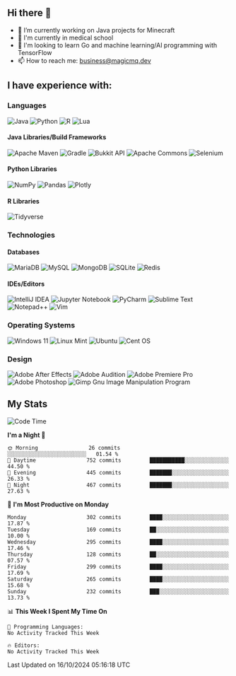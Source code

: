 ## Hi there 👋

- 🔭 I’m currently working on Java projects for Minecraft
- 🏫 I'm currently in medical school
- 📓 I'm looking to learn Go and machine learning/AI programming with TensorFlow
- 📫 How to reach me: business@magicmq.dev

## I have experience with:

### Languages

![Java](https://img.shields.io/badge/Java-%23ED8B00.svg?style=flat&logo=openjdk&logoColor=007396)
![Python](https://img.shields.io/badge/Python-3670A0?style=flat&logo=python&logoColor=ffdd54)
![R](https://img.shields.io/badge/R-%23276DC3.svg?style=flat&logo=r&logoColor=white)
![Lua](https://img.shields.io/badge/Lua-%232C2D72.svg?style=flat&logo=lua&logoColor=white)

#### Java Libraries/Build Frameworks

![Apache Maven](https://img.shields.io/badge/Apache%20Maven-C71A36?style=flat&logo=Apache%20Maven&logoColor=white)
![Gradle](https://img.shields.io/badge/Gradle-02303A.svg?style=flat&logo=Gradle&logoColor=white)
![Bukkit API](https://img.shields.io/badge/Bukkit%20API-62B47A?style=flat&logo=minecraft&logoColor=white)
![Apache Commons](https://img.shields.io/badge/Apache%20Commons-D22128?style=flat&logo=apache&logoColor=white)
![Selenium](https://img.shields.io/badge/Selenium-43B02A?style=flat&logo=selenium&logoColor=white)


#### Python Libraries

![NumPy](https://img.shields.io/badge/NumPy-%23013243.svg?style=flat&logo=numpy&logoColor=white)
![Pandas](https://img.shields.io/badge/Pandas-%23150458.svg?style=flat&logo=pandas&logoColor=white)
![Plotly](https://img.shields.io/badge/Plotly-%233F4F75.svg?style=flat&logo=plotly&logoColor=white)

#### R Libraries

![Tidyverse](https://img.shields.io/badge/Tidyverse-1A162D?style=flat&logo=tidyverse&logoColor=white)

### Technologies

#### Databases

![MariaDB](https://img.shields.io/badge/MariaDB-003545?style=flat&logo=mariadb&logoColor=white)
![MySQL](https://img.shields.io/badge/MySQL-%2300f.svg?style=flat&logo=mysql&logoColor=white)
![MongoDB](https://img.shields.io/badge/MongoDB-%234ea94b.svg?style=flat&logo=mongodb&logoColor=white)
![SQLite](https://img.shields.io/badge/SQLite-%2307405e.svg?style=flat&logo=sqlite&logoColor=white)
![Redis](https://img.shields.io/badge/Redis-%23DD0031.svg?style=flat&logo=redis&logoColor=white)

#### IDEs/Editors

![IntelliJ IDEA](https://img.shields.io/badge/IntelliJ%20IDEA-000000.svg?style=flat&logo=intellij-idea&logoColor=white)
![Jupyter Notebook](https://img.shields.io/badge/Jupyter-%23FA0F00.svg?style=flat&logo=jupyter&logoColor=white)
![PyCharm](https://img.shields.io/badge/PyCharm-143?style=flat&logo=pycharm&logoColor=black&color=black&labelColor=green)
![Sublime Text](https://img.shields.io/badge/Sublime_Text-%23575757.svg?style=flat&logo=sublime-text&logoColor=important)
![Notepad++](https://img.shields.io/badge/Notepad++-90E59A.svg?style=flat&logo=notepad%2b%2b&logoColor=black)
![Vim](https://img.shields.io/badge/VIM-%2311AB00.svg?style=flat&logo=vim&logoColor=white)

### Operating Systems

![Windows 11](https://img.shields.io/badge/Windows%2011-%230079d5.svg?style=flat&logo=Windows%2011&logoColor=white)
![Linux Mint](https://img.shields.io/badge/Linux%20Mint-87CF3E?style=flat&logo=Linux%20Mint&logoColor=white)
![Ubuntu](https://img.shields.io/badge/Ubuntu-E95420?style=flat&logo=ubuntu&logoColor=white)
![Cent OS](https://img.shields.io/badge/Cent%20OS-002260?style=flat&logo=centos&logoColor=F0F0F0)

### Design

![Adobe After Effects](https://img.shields.io/badge/Adobe%20After%20Effects-9999FF.svg?style=flat&logo=Adobe%20After%20Effects&logoColor=white)
![Adobe Audition](https://img.shields.io/badge/Adobe%20Audition-9999FF.svg?style=flat&logo=Adobe%20Audition&logoColor=white)
![Adobe Premiere Pro](https://img.shields.io/badge/Adobe%20Premiere%20Pro-9999FF.svg?style=flat&logo=Adobe%20Premiere%20Pro&logoColor=white)
![Adobe Photoshop](https://img.shields.io/badge/Adobe%20Photoshop-%2331A8FF.svg?style=flat&logo=adobe%20photoshop&logoColor=white)
![Gimp Gnu Image Manipulation Program](https://img.shields.io/badge/Gimp-657D8B?style=flat&logo=gimp&logoColor=FFFFFF)

## My Stats

<!--START_SECTION:waka-->
![Code Time](http://img.shields.io/badge/Code%20Time-921%20hrs%2055%20mins-blue)

**I'm a Night 🦉** 

```text
🌞 Morning                26 commits          ░░░░░░░░░░░░░░░░░░░░░░░░░   01.54 % 
🌆 Daytime                752 commits         ███████████░░░░░░░░░░░░░░   44.50 % 
🌃 Evening                445 commits         ███████░░░░░░░░░░░░░░░░░░   26.33 % 
🌙 Night                  467 commits         ███████░░░░░░░░░░░░░░░░░░   27.63 % 
```
📅 **I'm Most Productive on Monday** 

```text
Monday                   302 commits         ████░░░░░░░░░░░░░░░░░░░░░   17.87 % 
Tuesday                  169 commits         ██░░░░░░░░░░░░░░░░░░░░░░░   10.00 % 
Wednesday                295 commits         ████░░░░░░░░░░░░░░░░░░░░░   17.46 % 
Thursday                 128 commits         ██░░░░░░░░░░░░░░░░░░░░░░░   07.57 % 
Friday                   299 commits         ████░░░░░░░░░░░░░░░░░░░░░   17.69 % 
Saturday                 265 commits         ████░░░░░░░░░░░░░░░░░░░░░   15.68 % 
Sunday                   232 commits         ███░░░░░░░░░░░░░░░░░░░░░░   13.73 % 
```


📊 **This Week I Spent My Time On** 

```text
💬 Programming Languages: 
No Activity Tracked This Week

🔥 Editors: 
No Activity Tracked This Week
```


 Last Updated on 16/10/2024 05:16:18 UTC
<!--END_SECTION:waka-->
